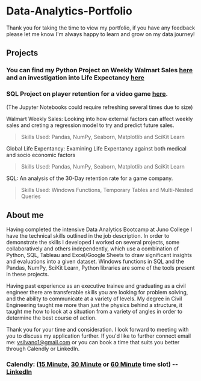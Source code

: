 # Data-Analytics-Portfolio

Thank you for taking the time to view my portfolio, if you have any feedback please let me know I'm always happy to learn and grow on my data journey!

## Projects

### You can find my Python Project on Weekly Walmart Sales [here](https://github.com/VictorSilvano/Data-Analytics-Portfolio/blob/main/Python-Projects/Walmart-Sales-Prediction-Analysis/V_Silvano_Walmart_Sales_Prediction_Model.ipynb) and an investigation into Life Expectancy [here](https://github.com/VictorSilvano/Data-Analytics-Portfolio/blob/main/Python-Projects/Life-Expectancy-Analysis/VSilvano_Python_Project.ipynb)

### SQL Project on player retention for a video game  [here](https://github.com/VictorSilvano/Data-Analytics-Portfolio/tree/main/SQL-Project).
(The Jupyter Notebooks could require refreshing several times due to size)


Walmart Weekly Sales: Looking into how external factors can affect weekly sales and creting a regression model to try and predict future sales.
   > Skills Used: Pandas, NumPy, Seaborn, Matplotlib and SciKit Learn

Global Life Expentancy: Examining Life Expentancy against both medical and socio economic factors
   > Skills Used: Pandas, NumPy, Seaborn, Matplotlib and SciKit Learn

SQL: An analysis of the 30-Day retention rate for a game company. 
   > Skills Used: Windows Functions, Temporary Tables and Multi-Nested Queries

## About me

Having completed the intensive Data Analytics Bootcamp at Juno College I have the technical skills outlined in the job description. In order to demonstrate the skills I developed I worked on several projects, some collaboratively and others independently, which use a combination of Python, SQL, Tableau and Excel/Google Sheets to draw significant insights and evaluations into a given dataset. Windows functions in SQL and the Pandas, NumPy, SciKit Learn, Python libraries are some of the tools present in these projects.

Having past experience as an executive trainee and graduating as a civil engineer there are transferable skills you are looking for problem solving, and the ability to communicate at a variety of levels. My degree in Civil Engineering taught me more than just the physics behind a structure, it taught me how to look at a situation from a variety of angles in order to determine the best course of action. 


Thank you for your time and consideration. I look forward to meeting with you to discuss my application further. If you'd like to further connect email me: vsilvano1@gmail.com or you can book a time that suits you better through Calendly or LinkedIn.

### Calendly: ([15 Minute](https://calendly.com/victorsilvano/15min), [30 Minute](https://calendly.com/victorsilvano/30min) or [60 Minute](https://calendly.com/victorsilvano/60min) time slot) -- [LinkedIn](https://www.linkedin.com/in/victor-silvano-25227a8b/)
